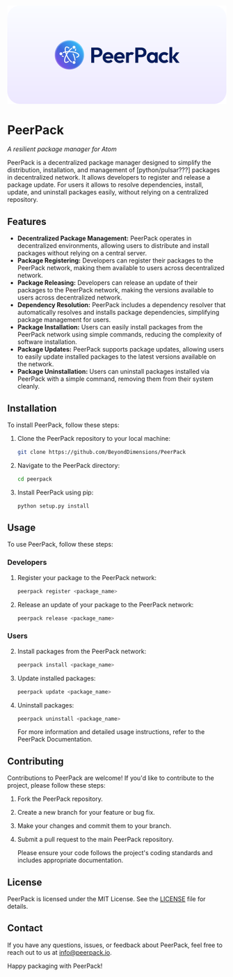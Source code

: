 ![PeerPack logo](assets/peerpack-logo-horizontal-framed.svg)

# PeerPack
*A resilient package manager for Atom*

PeerPack is a decentralized package manager designed to simplify the distribution, installation, and management of [python/pulsar???] packages in decentralized network. It allows developers to register and release a package update. For users it allows to resolve dependencies, install, update, and uninstall packages easily, without relying on a centralized repository.

## Features

- **Decentralized Package Management:** PeerPack operates in decentralized environments, allowing users to distribute and install packages without relying on a central server.
- **Package Registering:** Developers can register their packages to the PeerPack network, making them available to users across decentralized network.
- **Package Releasing:** Developers can release an update of their packages to the PeerPack network, making the versions available to users across decentralized network.
- **Dependency Resolution:** PeerPack includes a dependency resolver that automatically resolves and installs package dependencies, simplifying package management for users.
- **Package Installation:** Users can easily install packages from the PeerPack network using simple commands, reducing the complexity of software installation.
- **Package Updates:** PeerPack supports package updates, allowing users to easily update installed packages to the latest versions available on the network.
- **Package Uninstallation:** Users can uninstall packages installed via PeerPack with a simple command, removing them from their system cleanly.

## Installation

To install PeerPack, follow these steps:

1. Clone the PeerPack repository to your local machine:

   ```bash
   git clone https://github.com/BeyondDimensions/PeerPack
   ```

2. Navigate to the PeerPack directory:

   ```bash
   cd peerpack
   ```

3. Install PeerPack using pip:

   ```bash
   python setup.py install
   ```

## Usage
   To use PeerPack, follow these steps:

### Developers

1. Register your package to the PeerPack network:

   ```bash
   peerpack register <package_name>
   ```

2. Release an update of your package to the PeerPack network:

   ```bash
   peerpack release <package_name>
   ```

### Users

2. Install packages from the PeerPack network:

   ```bash
   peerpack install <package_name>
   ```
3. Update installed packages:

   ```bash
   peerpack update <package_name>
   ```

4. Uninstall packages:

   ```bash
   peerpack uninstall <package_name>
   ```

   For more information and detailed usage instructions, refer to the PeerPack Documentation.

## Contributing
   Contributions to PeerPack are welcome! If you'd like to contribute to the project, please follow these steps:

1. Fork the PeerPack repository.
2. Create a new branch for your feature or bug fix.
3. Make your changes and commit them to your branch.
4. Submit a pull request to the main PeerPack repository.

   Please ensure your code follows the project's coding standards and includes appropriate documentation.

## License
   PeerPack is licensed under the MIT License. See the [LICENSE](LICENSE) file for details.

## Contact
   If you have any questions, issues, or feedback about PeerPack, feel free to reach out to us at info@peerpack.io.

   Happy packaging with PeerPack!
